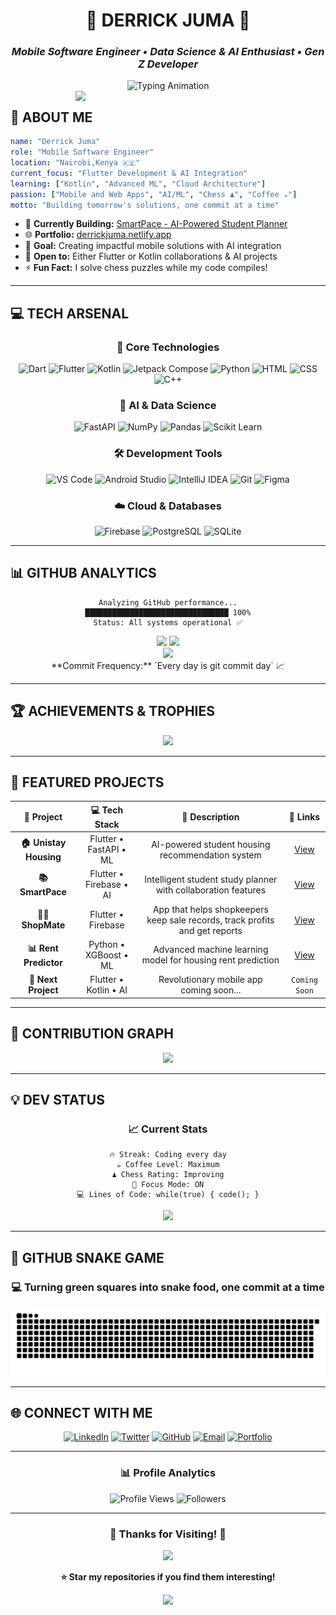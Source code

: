 <div align="center">

# 🌟 **DERRICK JUMA** 🌟
### *Mobile Software Engineer • Data Science & AI Enthusiast • Gen Z Developer*

<img src="https://readme-typing-svg.herokuapp.com?font=JetBrains+Mono&weight=600&size=28&duration=3000&pause=1000&color=00D9FF&center=true&vCenter=true&width=800&lines=Flutter+Developer;AI+%26+Data+Science+Explorer+%F0%9F%A4%96;Building+Smart+Mobile+Solutions+%F0%9F%92%A1;Gen+Z+Developer+on+Fire+%F0%9F%94%A5" alt="Typing Animation"/>

<img src="https://user-images.githubusercontent.com/74038190/229223263-cf2e4b07-2615-4f87-9c38-e37600f8381a.gif" width="400" align="right"/>

</div>



## 🚀 **ABOUT ME**

```yaml
name: "Derrick Juma"
role: "Mobile Software Engineer"
location: "Nairobi,Kenya 🇰🇪"
current_focus: "Flutter Development & AI Integration"
learning: ["Kotlin", "Advanced ML", "Cloud Architecture"]
passion: ["Mobile and Web Apps", "AI/ML", "Chess ♟️", "Coffee ☕"]
motto: "Building tomorrow's solutions, one commit at a time"
```

- 🔭 **Currently Building:** [SmartPace - AI-Powered Student Planner](https://github.com/DevJude254/SmartPace)
- 🌐 **Portfolio:** [derrickjuma.netlify.app](https://derrickjuma.netlify.app)
- 🎯 **Goal:** Creating impactful mobile solutions with AI integration
- 🤝 **Open to:** Either Flutter or Kotlin collaborations & AI projects
- ⚡ **Fun Fact:** I solve chess puzzles while my code compiles!

---

## 💻 **TECH ARSENAL**

<div align="center">

### 🎯 **Core Technologies**
![Dart](https://img.shields.io/badge/Dart-0175C2?style=for-the-badge&logo=dart&logoColor=white&labelColor=000)
![Flutter](https://img.shields.io/badge/Flutter-02569B?style=for-the-badge&logo=flutter&logoColor=white&labelColor=000)
![Kotlin](https://img.shields.io/badge/Kotlin-7F52FF?style=for-the-badge&logo=kotlin&logoColor=white&labelColor=000)
![Jetpack Compose](https://img.shields.io/badge/Jetpack%20Compose-4285F4?style=for-the-badge&logo=jetpackcompose&logoColor=white&labelColor=000)
![Python](https://img.shields.io/badge/Python-3776AB?style=for-the-badge&logo=python&logoColor=white&labelColor=000)
![HTML](https://img.shields.io/badge/HTML5-E34F26?style=for-the-badge&logo=html5&logoColor=white&labelColor=000)
![CSS](https://img.shields.io/badge/CSS3-1572B6?style=for-the-badge&logo=css3&logoColor=white&labelColor=000)
![C++](https://img.shields.io/badge/C++-00599C?style=for-the-badge&logo=c%2B%2B&logoColor=white&labelColor=000)


### 🧠 **AI & Data Science**
![FastAPI](https://img.shields.io/badge/FastAPI-009688?style=for-the-badge&logo=fastapi&logoColor=white&labelColor=000)
![NumPy](https://img.shields.io/badge/NumPy-013243?style=for-the-badge&logo=numpy&logoColor=white&labelColor=000)
![Pandas](https://img.shields.io/badge/Pandas-150458?style=for-the-badge&logo=pandas&logoColor=white&labelColor=000)
![Scikit Learn](https://img.shields.io/badge/Scikit_Learn-F7931E?style=for-the-badge&logo=scikit-learn&logoColor=white&labelColor=000)

### 🛠️ **Development Tools**
![VS Code](https://img.shields.io/badge/VS_Code-007ACC?style=for-the-badge&logo=visual-studio-code&logoColor=white&labelColor=000)
![Android Studio](https://img.shields.io/badge/Android_Studio-3DDC84?style=for-the-badge&logo=android-studio&logoColor=white&labelColor=000)
![IntelliJ IDEA](https://img.shields.io/badge/IntelliJ_IDEA-000000?style=for-the-badge&logo=intellij-idea&logoColor=white&labelColor=000)
![Git](https://img.shields.io/badge/Git-F05032?style=for-the-badge&logo=git&logoColor=white&labelColor=000)
![Figma](https://img.shields.io/badge/Figma-F24E1E?style=for-the-badge&logo=figma&logoColor=white&labelColor=000)

### ☁️ **Cloud & Databases**
![Firebase](https://img.shields.io/badge/Firebase-FFCA28?style=for-the-badge&logo=firebase&logoColor=black&labelColor=000)
![PostgreSQL](https://img.shields.io/badge/PostgreSQL-4169E1?style=for-the-badge&logo=postgresql&logoColor=white&labelColor=000)
![SQLite](https://img.shields.io/badge/SQLite-003B57?style=for-the-badge&logo=sqlite&logoColor=white&labelColor=000)

</div>

---

## 📊 **GITHUB ANALYTICS**
<div align="center">

```
Analyzing GitHub performance...
████████████████████████████████ 100%
Status: All systems operational ✅
```
<div align="center">
  <img height="180em" src="https://github-readme-stats.vercel.app/api?username=DevJude254&show_icons=true&theme=dark&include_all_commits=true&count_private=true&custom_title=Derrick's%20Code%20Statistics"/>
  <img height="180em" src="https://github-readme-stats.vercel.app/api/top-langs/?username=DevJude254&layout=compact&theme=dark&hide_border=true"/>
  <br/>
  <img height="180em" src="https://github-readme-streak-stats.herokuapp.com/?user=DevJude254&theme=dark&hide_border=true"/>
</div>
**Commit Frequency:** `Every day is git commit day` 📈

</div>

---

## 🏆 **ACHIEVEMENTS & TROPHIES**

<div align="center">

<img src="https://github-profile-trophy.vercel.app/?username=DevJude254&theme=tokyonight&no-frame=true&no-bg=true&margin-w=4&row=2&column=4"/>

</div>

---

## 🚀 **FEATURED PROJECTS**

<div align="center">

| 🎯 **Project** | 💻 **Tech Stack** | 📝 **Description** | 🔗 **Links** |
|:---:|:---:|:---:|:---:|
| **🏠 Unistay Housing** | Flutter • FastAPI • ML | AI-powered student housing recommendation system | [View](https://github.com/DevJude254/house_recommendation_app) |
| **📚 SmartPace** | Flutter • Firebase • AI | Intelligent student study planner with collaboration features | [View](https://github.com/DevJude254/SmartPace) |
| **👨‍💼 ShopMate** | Flutter • Firebase | App that helps shopkeepers keep sale records, track profits and get reports | [View](https://github.com/DevJude254/ShopMate) |
| **📊 Rent Predictor** | Python • XGBoost • ML | Advanced machine learning model for housing rent prediction | [View](https://github.com/DevJude254/housing_recommendation) |
| **🔮 Next Project** | Flutter • Kotlin • AI | Revolutionary mobile app coming soon... | `Coming Soon` |

</div>

---

## 🎨 **CONTRIBUTION GRAPH**

<div align="center">

<img src="https://github-readme-activity-graph.vercel.app/graph?username=DevJude254&bg_color=0D1117&color=00D9FF&line=00D9FF&point=FFFFFF&area=true&hide_border=true"/>

</div>

---

## 💡 **DEV STATUS**

<div align="center">

### 📈 **Current Stats**
```
🔥 Streak: Coding every day
☕ Coffee Level: Maximum
♟️ Chess Rating: Improving
🎯 Focus Mode: ON
💻 Lines of Code: while(true) { code(); }
```

<img src="https://readme-typing-svg.herokuapp.com?font=JetBrains+Mono&size=16&duration=2000&pause=1000&color=00D9FF&center=true&vCenter=true&width=600&lines=%E2%9C%A8+%22The+best+error+message+is+the+one+that+never+shows+up%22;%F0%9F%9A%80+%22Code+is+like+humor.+When+you+explain+it%2C+it's+bad%22;%F0%9F%A7%A0+%22Programming+is+about+what+you+can+figure+out%22;%F0%9F%8E%AF+%22Simplicity+is+the+ultimate+sophistication%22"/>

</div>

---

## 🐍 **GITHUB SNAKE GAME**

<div align="center">

### 💻 **Turning green squares into snake food, one commit at a time**

<picture>
  <source media="(prefers-color-scheme: dark)" srcset="https://raw.githubusercontent.com/DevJude254/DevJude254/output/github-snake-dark.svg" />
  <source media="(prefers-color-scheme: light)" srcset="https://raw.githubusercontent.com/DevJude254/DevJude254/output/github-snake.svg" />
  <img alt="github-snake" src="https://raw.githubusercontent.com/DevJude254/DevJude254/output/github-snake-dark.svg" />
</picture>

</div>

---

## 🌐 **CONNECT WITH ME**

<div align="center">

[![LinkedIn](https://img.shields.io/badge/LinkedIn-0A66C2?style=for-the-badge&logo=linkedin&logoColor=white&labelColor=000)](https://www.linkedin.com/in/derrick-juma-840529311/)
[![Twitter](https://img.shields.io/badge/Twitter-1DA1F2?style=for-the-badge&logo=twitter&logoColor=white&labelColor=000)](https://x.com/Jude1110641)
[![GitHub](https://img.shields.io/badge/GitHub-181717?style=for-the-badge&logo=github&logoColor=white&labelColor=000)](https://github.com/Jude254-programmer)
[![Email](https://img.shields.io/badge/Email-D14836?style=for-the-badge&logo=gmail&logoColor=white&labelColor=000)](mailto:derekjude254@gmail.com)
[![Portfolio](https://img.shields.io/badge/Portfolio-00D9FF?style=for-the-badge&logo=google-chrome&logoColor=white&labelColor=000)](https://derrickjuma.netlify.app)

---

### 📊 **Profile Analytics**
![Profile Views](https://komarev.com/ghpvc/?username=DevJude254&color=00D9FF&style=for-the-badge&label=PROFILE+VIEWS)
![Followers](https://img.shields.io/github/followers/DevJude254?logo=github&style=for-the-badge&color=00D9FF&labelColor=000&label=FOLLOWERS)

</div>

---

<div align="center">

### 🌟 **Thanks for Visiting!** 🌟

<img src="https://readme-typing-svg.herokuapp.com?font=JetBrains+Mono&weight=600&size=20&duration=4000&pause=1000&color=00D9FF&center=true&vCenter=true&width=700&lines=Let's+Build+Something+Amazing+Together!+%F0%9F%9A%80;Mobile+Developer+%E2%80%A2+AI+Enthusiast+%E2%80%A2+Problem+Solver;Always+Learning+%E2%80%A2+Always+Growing+%E2%80%A2+Always+Coding"/>

**⭐ Star my repositories if you find them interesting!**

<img src="https://user-images.githubusercontent.com/74038190/212284100-561aa473-3905-4a80-b561-0d28506553ee.gif" width="700"/>

